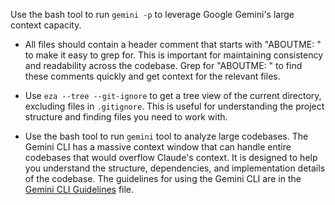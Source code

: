 Use the bash tool to run `gemini -p` to leverage Google Gemini's large context capacity.
- All files should contain a header comment that starts with "ABOUTME: " to make it easy to grep for. This is important for maintaining consistency and readability across the codebase. Grep for "ABOUTME: " to find these comments quickly and get context for the relevant files.
- Use `eza --tree --git-ignore` to get a tree view of the current directory, excluding files in `.gitignore`. This is useful for understanding the project structure and finding files you need to work with.

- Use the bash tool to run  `gemini` tool to analyze large codebases. The Gemini CLI has a massive context window that can handle entire codebases that would overflow Claude's context. It is designed to help you understand the structure, dependencies, and implementation details of the codebase. The guidelines for using the Gemini CLI are in the [Gemini CLI Guidelines](`~/.claude/docs/gemini-cli.md`) file.